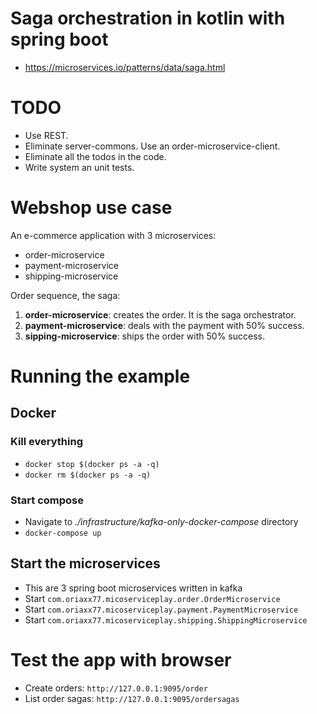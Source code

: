 # Saga orchestration in kotlin with spring boot
* https://microservices.io/patterns/data/saga.html

# TODO 
- Use REST.
- Eliminate server-commons. Use an order-microservice-client.
- Eliminate all the todos in the code.
- Write system an unit tests.

# Webshop use case
An e-commerce application with 3 microservices:
* order-microservice
* payment-microservice
* shipping-microservice

Order sequence, the saga:
1. **order-microservice**: creates the order. It is the saga orchestrator.
2. **payment-microservice**: deals with the payment with 50% success.
3. **sipping-microservice**: ships the order with 50% success.


# Running the example

## Docker
### Kill everything
* `docker stop $(docker ps -a -q)`
* `docker rm $(docker ps -a -q)`
### Start compose
* Navigate to *./infrastructure/kafka-only-docker-compose* directory
* `docker-compose up`
## Start the microservices
* This are 3 spring boot microservices written in kafka
* Start `com.oriaxx77.micoserviceplay.order.OrderMicroservice`
* Start `com.oriaxx77.micoserviceplay.payment.PaymentMicroservice`
* Start `com.oriaxx77.micoserviceplay.shipping.ShippingMicroservice`

# Test the app with browser
* Create orders: `http://127.0.0.1:9095/order`
* List order sagas: `http://127.0.0.1:9095/ordersagas`


